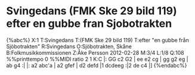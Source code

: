 # Svingedans (FMK Ske 29 bild 119) efter en gubbe fran Sjobotrakten

{%abc%}
X:1
T:Svingedans
T:(FMK Ske 29 bild 119)
T:efter "en gubbe från Sjöbotrakten"
R:Svingedans
O:Sjöbotrakten, Skåne
B:Folkmusikkommissionen
Z:Åke Persson 2012-02-28
M:3/4
L:1/8
Q:108
%%printtempo 0
%%MIDI ratio 2 1
K:C
|: GG c2 G2 | ee e2 cg | gg g2 eg | ab g4 :|
|: a2 abc'a | a2 gfef | d2 defd |1 dcdeeg :|2 de c4 |]
{%endabc%}



